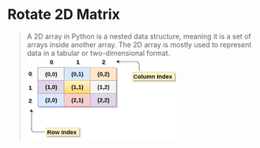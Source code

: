 # Rotate 2D Matrix
> A 2D array in Python is a nested data structure, meaning it is a set of arrays inside another array. The 2D array is mostly used to represent data in a tabular or two-dimensional format.
![2D](2D%20matrix.png)
